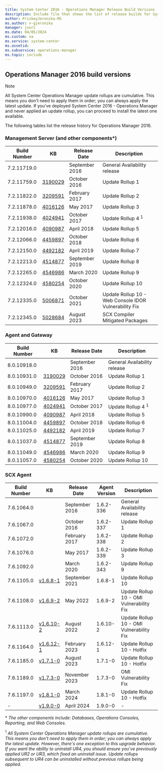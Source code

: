 ```yaml
---
title: System Center 2016 - Operations Manager Release Build Versions
description: Include file that shows the list of release builds for System Center 2016 - Operations Manager.
author: PriskeyJeronika-MS
ms.author: v-gjeronika
manager: jsuri
ms.date: 04/05/2024
ms.custom: na
ms.service: system-center
ms.assetid:
ms.subservice: operations-manager
ms.topic: include
---
```


## Operations Manager 2016 build versions

>[!NOTE]
>All System Center Operations Manager update rollups are cumulative. This means you don't need to apply them in order; you can always apply the latest update. If you've deployed System Center 2016 - Operations Manager and never applied an update rollup, you can proceed to install the latest one available.
>

The following tables list the release history for Operations Manager 2016.

### Management Server (and other components*)
|Build Number |KB |Release Date |Description |
|-------------|---|-------------|------------|
|7.2.11719.0 ||September 2016 |General Availability release|  
|7.2.11759.0 |[3190029](https://support.microsoft.com/kb/3190029) |October 2016 |Update Rollup 1 |  
|7.2.11822.0 |[3209591](https://support.microsoft.com/kb/3209591) |February 2017 |Update Rollup 2 |  
|7.2.11878.0 |[4016126](https://support.microsoft.com/kb/4016126) |May 2017 |Update Rollup 3|  
|7.2.11938.0 |[4024941](https://support.microsoft.com/kb/4024941) |October 2017 | Update Rollup 4 <sup>1</sup> |
|7.2.12016.0 |[4090987](https://support.microsoft.com/kb/4090987) |April 2018 |Update Rollup 5 |
|7.2.12066.0 |[4459897](https://support.microsoft.com/kb/4459897) |October 2018 |Update Rollup 6|
|7.2.12150.0 |[4492182](https://support.microsoft.com/kb/4492182) |April 2019 |Update Rollup 7 |
|7.2.12213.0 |[4514877](https://support.microsoft.com/kb/4514877) |September 2019 |Update Rollup 8 |
|7.2.12265.0 |[4546986](https://support.microsoft.com/kb/4546986) |March 2020 |Update Rollup 9 |
|7.2.12324.0 |[4580254](https://support.microsoft.com/kb/4580254) |October 2020 |Update Rollup 10 |
|7.2.12335.0 |[5006871](https://support.microsoft.com/kb/5006871) |October 2021 |Update Rollup 10 - Web Console IDOR Vulnerability Fix |
|7.2.12345.0 |[5028684](https://support.microsoft.com/kb/5028684) |August 2023 |SCX Compiler Mitigated Packages |

### Agent and Gateway
|Build Number |KB |Release Date |Description |
|-------------|---|-------------|------------|
|8.0.10918.0 ||September 2016 |General Availability release|  
|8.0.10931.0 |[3190029](https://support.microsoft.com/kb/3190029) |October 2016 |Update Rollup 1 |  
|8.0.10949.0 |[3209591](https://support.microsoft.com/kb/3209591) |February 2017 |Update Rollup 2 |  
|8.0.10970.0 |[4016126](https://support.microsoft.com/kb/4016126) |May 2017 |Update Rollup 3|  
|8.0.10977.0 |[4024941](https://support.microsoft.com/kb/4024941) |October 2017 | Update Rollup 4 <sup>1</sup> |
|8.0.10990.0 |[4090987](https://support.microsoft.com/kb/4090987) |April 2018 |Update Rollup 5 |
|8.0.11004.0 |[4459897](https://support.microsoft.com/kb/4459897) |October 2018 |Update Rollup 6|
|8.0.11025.0 |[4492182](https://support.microsoft.com/kb/4492182) |April 2019 |Update Rollup 7 |
|8.0.11037.0 |[4514877](https://support.microsoft.com/kb/4514877) |September 2019 |Update Rollup 8 |
|8.0.11049.0 |[4546986](https://support.microsoft.com/kb/4546986) |March 2020 |Update Rollup 9 |
|8.0.11057.0 |[4580254](https://support.microsoft.com/kb/4580254) |October 2020 |Update Rollup 10 |

### SCX Agent
|Build Number |KB |Release Date |Agent Version |Description |
|-------------|---|-------------|--------------|------------|
|7.6.1064.0 ||September 2016 |1.6.2-336 |General Availability release|  
|7.6.1067.0 ||October 2016 |1.6.2-337 |Update Rollup 1 |  
|7.6.1072.0	||February 2017 |1.6.2-338 |Update Rollup 2 |  
|7.6.1076.0	||May 2017 |1.6.2-339 |Update Rollup 3|
|7.6.1092.0 ||March 2020 |1.6.2-343 |Update Rollup 9 |
|7.6.1105.0 |[v1.6.8-1](https://github.com/microsoft/SCXcore/releases/tag/v1.6.8-1)|September 2021 |1.6.8-1 |Update Rollup 10 |
|7.6.1108.0 |[v1.6.9-2](https://github.com/microsoft/SCXcore/releases/tag/v1.6.9-2)|May 2022 |1.6.9-2 |Update Rollup 10 - OMI Vulnerability Fix |
|7.6.1113.0 |[v1.6.10-2](https://github.com/microsoft/SCXcore/releases/tag/v1.6.10-2)|August 2022 |1.6.10-2 |Update Rollup 10 - OMI Vulnerability Fix |
|7.6.1164.0 |[v1.6.12-1](https://github.com/microsoft/SCXcore/releases/tag/v1.6.12-1)|February 2023 |1.6.12-1 |Update Rollup 10 - Hotfix |
|7.6.1185.0 |[v1.7.1-0](https://github.com/microsoft/SCXcore/releases/tag/v1.7.1-0)|August 2023 |1.7.1-0 |Update Rollup 10 - Hotfix |
|7.6.1189.0 |[v1.7.3-0](https://github.com/microsoft/SCXcore/releases/tag/v1.7.3-0) |November 2023 |1.7.3-0 |OMI Vulnerability Fix |
|7.6.1197.0|[v1.8.1-0](https://github.com/microsoft/SCXcore/releases/tag/v1.8.1-0) |March 2024 |1.8.1-0 |Update Rollup 10 - Hotfix |
| - |[v1.9.0-0](https://github.com/microsoft/SCXcore/releases/tag/v1.9.0-0)|April 2024|1.9.0-0|-|

 \* *The other components include: Databases, Operations Consoles, Reporting, and Web Consoles.*

 <sup>1</sup> *All System Center Operations Manager update rollups are cumulative. This means you don't need to apply them in order; you can always apply the latest update. However, there's one exception to this upgrade behavior. If you want the ability to uninstall UR4, you should ensure you've previously applied UR2 or UR3, which fixed an uninstall issue. Update rollups subsequent to UR4 can be uninstalled without previous rollups being applied.*
